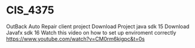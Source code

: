 # CIS_4375
OutBack Auto Repair client project
Download Project java sdk 15
Download Javafx sdk 16
Watch this video on how to set up enviroment correctly 
https://www.youtube.com/watch?v=CM0rm6kigpc&t=0s
